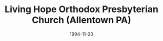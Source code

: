 ---
date: &id001 1994-11-20
end_date: null
location:
  address: 330 Schantz Road
  city: Allentown
  state: PA
minister:
- end: 1994-11-20
  name: Tim Young
  start: 1990-09-15
  type: pastor
- end: null
  name: Tim Young
  start: 1994-11-20
  type: pastor
- end: 2010-01-01
  name: Harold McKenzie
  start: 1995-01-01
  type: Associate Pastor
ministers:
- Tim Young
- Tim Young
- Harold McKenzie
name: Living Hope Orthodox Presbyterian Church
names:
- end: 1994-11-20
  name: Living Hope Orthodox Presbyterian Chapel
  start: 1990-09-15
- end: null
  name: Living Hope Orthodox Presbyterian Church
  start: 1994-11-20
origination_date: *id001
raw_data: "PA Allentown\nLiving Hope Orthodox Presbyterian Chapel (September 15, 1990\u2013\
  November 20, 1994)\nLiving Hope Orthodox Presbyterian Church (November 20, 1994\u2013\
  \ )\n330 Schantz Road\nOrg. Pastor: Tim Young, 1990\u201394\nPastor: Tim Young,\
  \ 1994\u2013\nAssoc. Pastor: Harold McKenzie, 1995\u20132010"
received_from: null
states:
- PA
status:
  active: true
  end_date: null
  reason: null
  received_from: null
  withdrawal_to: null
title: Living Hope Orthodox Presbyterian Church (Allentown PA)

---